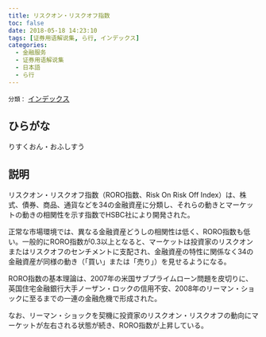 ```yaml
---
title: リスクオン・リスクオフ指数
toc: false
date: 2018-05-18 14:23:10
tags: [证券用语解说集, ら行, インデックス]
categories:
  - 金融服务
  - 证券用语解说集
  - 日本語
  - ら行
---
```


`分類：` [インデックス](/tags/インデックス/)

## ひらがな

りすくおん・おふしすう

## 説明

リスクオン・リスクオフ指数（RORO指数、Risk On Risk Off Index）は、株式、債券、商品、通貨などを34の金融資産に分類し、それらの動きとマーケットの動きの相関性を示す指数でHSBC社により開発された。

正常な市場環境では、異なる金融資産どうしの相関性は低く、RORO指数も低い。一般的にRORO指数が0.3以上となると、マーケットは投資家のリスクオンまたはリスクオフのセンチメントに支配され、金融資産の特性に関係なく34の金融資産が同様の動き（「買い」または「売り」）を見せるようになる。

RORO指数の基本理論は、2007年の米国サブプライムローン問題を皮切りに、英国住宅金融銀行大手ノーザン・ロックの信用不安、2008年のリーマン・ショックに至るまでの一連の金融危機で形成された。

なお、リーマン・ショックを契機に投資家のリスクオン・リスクオフの動向にマーケットが左右される状態が続き、RORO指数が上昇している。
